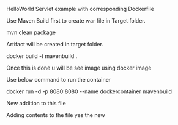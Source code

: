 HelloWorld Servlet example with corresponding Dockerfile

Use Maven Build first to create war file in Target folder.

mvn clean package

Artifact will be created in target folder.

docker build -t mavenbuild .

Once this is done u will be see image using docker image

Use below command to run the container

 
docker run -d -p 8080:8080 --name dockercontainer mavenbuild


New addition to this file

Adding contents to the file
yes the new
